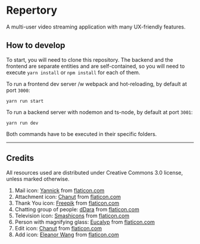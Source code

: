 # Repertory

A multi-user video streaming application with many UX-friendly features.

## How to develop

To start, you will need to clone this repository. The backend and the frontend are separate entities and are self-contained, so you will need to execute `yarn install` or `npm install` for each of them.

To run a frontend dev server /w webpack and hot-reloading, by default at port `3000`:
```
yarn run start
```

To run a backend server with nodemon and ts-node, by default at port `3001`:
```
yarn run dev
```
Both commands have to be executed in their specific folders.


---
## Credits
All resources used are distributed under Creative Commons 3.0 license, unless marked otherwise.

1. Mail icon: [Yannick](https://www.flaticon.com/authors/yannick) from [flaticon.com](https://www.flaticon.com/)
2. Attachment icon: [Chanut](https://www.flaticon.com/authors/chanut) from [flaticon.com](https://www.flaticon.com/)
3. Thank You icon: [Freepik](https://www.freepik.com/) from [flaticon.com](https://www.flaticon.com/)
4. Chatting group of people: [dDara](https://www.flaticon.com/authors/ddara) from [flaticon.com](https://www.flaticon.com/)
5. Television icon: [Smashicons](https://www.flaticon.com/authors/smashicons) from [flaticon.com](https://www.flaticon.com/)
6. Person with magnifying glass: [Eucalyp](https://www.flaticon.com/authors/eucalyp) from [flaticon.com](https://www.flaticon.com/)
7. Edit icon: [Chanut](https://www.flaticon.com/authors/chanut) from [flaticon.com](https://www.flaticon.com/)
8. Add icon: [Eleanor Wang](https://www.flaticon.com/authors/eleonor-wang) from [flaticon.com](https://www.flaticon.com/)